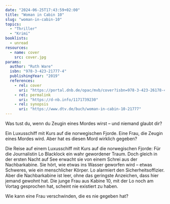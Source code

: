 ```yaml
---
date: "2024-06-25T17:43:59+02:00"
title: "Woman in Cabin 10"
slug: "woman-in-cabin-10"
topics:
  - "Thriller"
  - "Krimi"
booklists:
  - unread
resources:
  - name: cover
    src: cover.jpg
params:
  author: "Ruth Ware"
  isbn: "978-3-423-21777-4"
  publishingYear: "2019"
  references:
    - rel: cover
      uri: "https://portal.dnb.de/opac/mvb/cover?isbn=978-3-423-26178-4"
    - rel: permalink
      uri: "https://d-nb.info/1171739230"
    - rel: synopsis
      uri: "https://www.dtv.de/buch/woman-in-cabin-10-21777"
---
```


Was tust du, wenn du Zeugin eines Mordes wirst – und niemand glaubt dir?

Ein Luxusschiff mit Kurs auf die norwegischen Fjorde. Eine Frau, die Zeugin 
eines Mordes wird. Aber hat es diesen Mord wirklich gegeben?

Die Reise auf einem Luxusschiff mit Kurs auf die norwegischen Fjorde: Für die 
Journalistin Lo Blacklock ein wahr gewordener Traum. Doch gleich in der ersten 
Nacht auf See erwacht sie von einem Schrei aus der Nachbarkabine. Sie hört, wie 
etwas ins Wasser geworfen wird – etwas Schweres, wie ein menschlicher Körper. 
Lo alarmiert den Sicherheitsoffizier. Aber die Nachbarkabine ist leer, ohne das 
geringste Anzeichen, dass hier jemand gewohnt hat. Die junge Frau aus Kabine 
10, mit der Lo noch am Vortag gesprochen hat, scheint nie existiert zu 
haben.

Wie kann eine Frau verschwinden, die es nie gegeben hat?
                                                    
